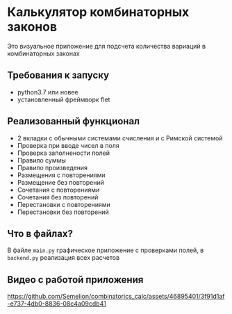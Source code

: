 # Калькулятор комбинаторных законов
Это визуальное приложение для подсчета количества вариаций в комбинаторных законах

## Требования к запуску
- python3.7 или новее
- установленный фреймворк flet

## Реализованный функционал
- 2 вкладки с обычными системами счисления и с Римской системой
- Проверка при вводе чисел в поля
- Проверка заполнености полей
- Правило суммы
- Правило произведения
- Размещения с повторениями
- Размещение без повторений
- Сочетания с повторениями
- Сочетания без повторений
- Перестановки с повторениями
- Перестановки без повторений

## Что в файлах?
В файле `main.py` графическое приложение с проверками полей, в `backend.py` реализация всех расчетов

## Видео с работой приложения


https://github.com/Semelion/combinatorics_calc/assets/46895401/3f91d1af-e737-4db0-8836-08c4a09cdb41

